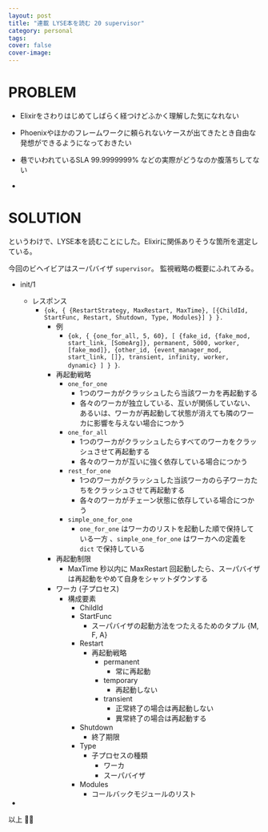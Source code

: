 ```yaml
---
layout: post
title: "連載 LYSE本を読む 20 supervisor"
category: personal
tags:
cover: false
cover-image:
---
```


# PROBLEM
- Elixirをさわりはじめてしばらく経つけどふかく理解した気になれない
- Phoenixやほかのフレームワークに頼られないケースが出てきたとき自由な発想ができるようになっておきたい
- 巷でいわれているSLA 99.9999999% などの実際がどうなのか腹落ちしてない

-

# SOLUTION
というわけで、LYSE本を読むことにした。Elixirに関係ありそうな箇所を選定している。

今回のビヘイビアはスーパバイザ `supervisor`。 監視戦略の概要にふれてみる。

- init/1
    - レスポンス
        - `{ok,
             {
               {RestartStrategy, MaxRestart, MaxTime},
               [{ChildId, StartFunc, Restart, Shutdown, Type, Modules}]
             }
           }.`
            - 例
                - `{ok,
                     {
                       {one_for_all, 5, 60},
                       [
                         {fake_id, {fake_mod, start_link, [SomeArg]}, permanent, 5000, worker, [fake_mod]},
                         {other_id, {event_manager_mod, start_link, []}, transient, infinity, worker, dynamic}
                       ]
                     }
                   }`.
            - 再起動戦略
                - `one_for_one`
                    - 1つのワーカがクラッシュしたら当該ワーカを再起動する
                    - 各々のワーカが独立している、互いが関係していない、あるいは、ワーカが再起動して状態が消えても隣のワーカに影響を与えない場合につかう
                - `one_for_all`
                    - 1つのワーカがクラッシュしたらすべてのワーカをクラッシュさせて再起動する
                    - 各々のワーカが互いに強く依存している場合につかう
                - `rest_for_one`
                    - 1つのワーカがクラッシュした当該ワーカのら子ワーカたちをクラッシュさせて再起動する
                    - 各々のワーカがチェーン状態に依存している場合につかう
                - `simple_one_for_one`
                    - `one_for_one` はワーカのリストを起動した順で保持している一方 、`simple_one_for_one` はワーカへの定義を `dict` で保持している
            - 再起動制限
                - MaxTime 秒以内に MaxRestart 回起動したら、スーパバイザは再起動をやめて自身をシャットダウンする
            - ワーカ (子プロセス)
                - 構成要素
                    - ChildId
                    - StartFunc
                        - スーパバイザの起動方法をつたえるためのタプル {M, F, A}
                    - Restart
                        - 再起動戦略
                            - permanent
                                - 常に再起動
                            - temporary
                                - 再起動しない
                            - transient
                                - 正常終了の場合は再起動しない
                                - 異常終了の場合は再起動する
                    - Shutdown
                        - 終了期限
                    - Type
                        - 子プロセスの種類
                            - ワーカ
                            - スーパバイザ
                    - Modules
                        - コールバックモジュールのリスト

-

以上 :construction_worker::droplet:
